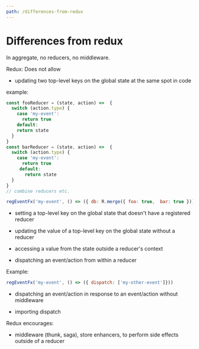 ```yaml
---
path: /differences-from-redux
---
```


# Differences from redux

In aggregate, no reducers, no middleware.

Redux:
Does not allow
- updating two top-level keys on the global state at the same spot in code

example:

```js
const fooReducer = (state, action) =>  {
  switch (action.type) {
    case 'my-event':
      return true
    default:
    return state
  }
}
const barReducer = (state, action) =>  {
  switch (action.type) {
    case 'my-event':
      return true
     default:
       return state
  }
}
// combine reducers etc.

regEventFx('my-event', () => ({ db: R.merge({ foo: true,  bar: true })))
```

- setting a top-level key on the global state that doesn't have a registered reducer

- updating the value of a top-level key on the global state without a reducer

- accessing a value from the state outside a reducer's context 

- dispatching an event/action from within a reducer

Example: 

```js
regEventFx('my-event', () => ({ dispatch: ['my-other-event']}))
```

- dispatching an event/action in response to an event/action without
  middleware
  
- importing dispatch




Redux encourages:
- middleware (thunk, saga), store enhancers, to perform side effects outside of a reducer
